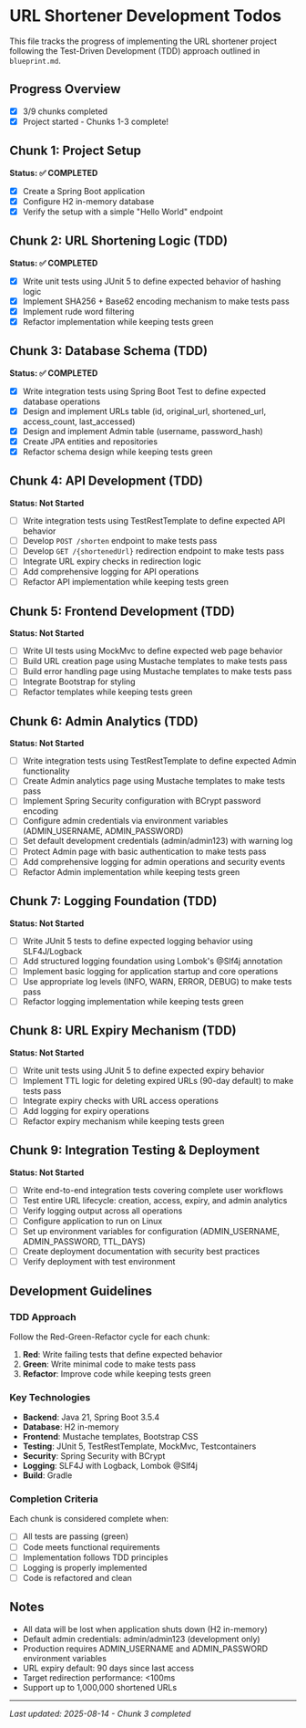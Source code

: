 # URL Shortener Development Todos

This file tracks the progress of implementing the URL shortener project following the Test-Driven Development (TDD) approach outlined in `blueprint.md`.

## Progress Overview
- [x] 3/9 chunks completed
- [x] Project started - Chunks 1-3 complete!

## Chunk 1: Project Setup
**Status: ✅ COMPLETED**
- [x] Create a Spring Boot application
- [x] Configure H2 in-memory database
- [x] Verify the setup with a simple "Hello World" endpoint

## Chunk 2: URL Shortening Logic (TDD)
**Status: ✅ COMPLETED**
- [x] Write unit tests using JUnit 5 to define expected behavior of hashing logic
- [x] Implement SHA256 + Base62 encoding mechanism to make tests pass
- [x] Implement rude word filtering
- [x] Refactor implementation while keeping tests green

## Chunk 3: Database Schema (TDD)
**Status: ✅ COMPLETED**
- [x] Write integration tests using Spring Boot Test to define expected database operations
- [x] Design and implement URLs table (id, original_url, shortened_url, access_count, last_accessed)
- [x] Design and implement Admin table (username, password_hash)
- [x] Create JPA entities and repositories
- [x] Refactor schema design while keeping tests green

## Chunk 4: API Development (TDD)
**Status: Not Started**
- [ ] Write integration tests using TestRestTemplate to define expected API behavior
- [ ] Develop `POST /shorten` endpoint to make tests pass
- [ ] Develop `GET /{shortenedUrl}` redirection endpoint to make tests pass
- [ ] Integrate URL expiry checks in redirection logic
- [ ] Add comprehensive logging for API operations
- [ ] Refactor API implementation while keeping tests green

## Chunk 5: Frontend Development (TDD)
**Status: Not Started**
- [ ] Write UI tests using MockMvc to define expected web page behavior
- [ ] Build URL creation page using Mustache templates to make tests pass
- [ ] Build error handling page using Mustache templates to make tests pass
- [ ] Integrate Bootstrap for styling
- [ ] Refactor templates while keeping tests green

## Chunk 6: Admin Analytics (TDD)
**Status: Not Started**
- [ ] Write integration tests using TestRestTemplate to define expected Admin functionality
- [ ] Create Admin analytics page using Mustache templates to make tests pass
- [ ] Implement Spring Security configuration with BCrypt password encoding
- [ ] Configure admin credentials via environment variables (ADMIN_USERNAME, ADMIN_PASSWORD)
- [ ] Set default development credentials (admin/admin123) with warning log
- [ ] Protect Admin page with basic authentication to make tests pass
- [ ] Add comprehensive logging for admin operations and security events
- [ ] Refactor Admin implementation while keeping tests green

## Chunk 7: Logging Foundation (TDD)
**Status: Not Started**
- [ ] Write JUnit 5 tests to define expected logging behavior using SLF4J/Logback
- [ ] Add structured logging foundation using Lombok's @Slf4j annotation
- [ ] Implement basic logging for application startup and core operations
- [ ] Use appropriate log levels (INFO, WARN, ERROR, DEBUG) to make tests pass
- [ ] Refactor logging implementation while keeping tests green

## Chunk 8: URL Expiry Mechanism (TDD)
**Status: Not Started**
- [ ] Write unit tests using JUnit 5 to define expected expiry behavior
- [ ] Implement TTL logic for deleting expired URLs (90-day default) to make tests pass
- [ ] Integrate expiry checks with URL access operations
- [ ] Add logging for expiry operations
- [ ] Refactor expiry mechanism while keeping tests green

## Chunk 9: Integration Testing & Deployment
**Status: Not Started**
- [ ] Write end-to-end integration tests covering complete user workflows
- [ ] Test entire URL lifecycle: creation, access, expiry, and admin analytics
- [ ] Verify logging output across all operations
- [ ] Configure application to run on Linux
- [ ] Set up environment variables for configuration (ADMIN_USERNAME, ADMIN_PASSWORD, TTL_DAYS)
- [ ] Create deployment documentation with security best practices
- [ ] Verify deployment with test environment

## Development Guidelines

### TDD Approach
Follow the Red-Green-Refactor cycle for each chunk:
1. **Red**: Write failing tests that define expected behavior
2. **Green**: Write minimal code to make tests pass
3. **Refactor**: Improve code while keeping tests green

### Key Technologies
- **Backend**: Java 21, Spring Boot 3.5.4
- **Database**: H2 in-memory
- **Frontend**: Mustache templates, Bootstrap CSS
- **Testing**: JUnit 5, TestRestTemplate, MockMvc, Testcontainers
- **Security**: Spring Security with BCrypt
- **Logging**: SLF4J with Logback, Lombok @Slf4j
- **Build**: Gradle

### Completion Criteria
Each chunk is considered complete when:
- [ ] All tests are passing (green)
- [ ] Code meets functional requirements
- [ ] Implementation follows TDD principles
- [ ] Logging is properly implemented
- [ ] Code is refactored and clean

## Notes
- All data will be lost when application shuts down (H2 in-memory)
- Default admin credentials: admin/admin123 (development only)
- Production requires ADMIN_USERNAME and ADMIN_PASSWORD environment variables
- URL expiry default: 90 days since last access
- Target redirection performance: <100ms
- Support up to 1,000,000 shortened URLs

---
*Last updated: 2025-08-14 - Chunk 3 completed*